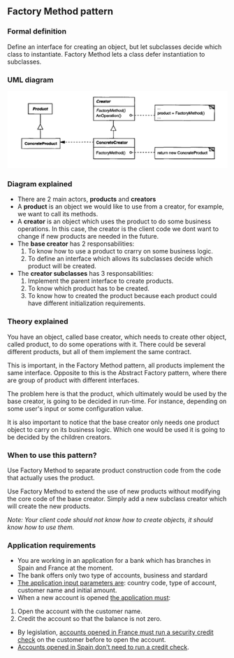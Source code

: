 ## Factory Method pattern

### Formal definition

Define an interface for creating an object, but let subclasses decide which class to instantiate. Factory Method lets a class defer instantiation to subclasses.

### UML diagram

![Source book: Design Patterns, Elements of Reusable Object-Oriented Software](https://github.com/osotorrio/designpatterns/blob/master/GangOfFour.Patterns/Creational/FactoryMethod/uml_diagram.png)

### Diagram explained

-   There are 2 main actors, **products** and **creators**
-   A **product** is an object we would like to use from a creator, for example, we want to call its methods.
-   A **creator** is an object which uses the product to do some business operations. In this case, the creator is the client code we dont want to change if new products are needed in the future.
-   The **base creator** has 2 responsabilities:
    1. To know how to use a product to crarry on some business logic.
    2. To define an interface which allows its subclasses decide which product will be created.
-   The **creator subclasses** has 3 responsabilities:
    1. Implement the parent interface to create products.
    2. To know which product has to be created.
    3. To know how to created the product because each product could have different initialization requirements.
    
### Theory explained

You have an object, called base creator, which needs to create other object, called product, to do some operations with it. There could be several different products, but all of them implement the same contract.

This is important, in the Factory Method pattern, all products implement the same interface. Opposite to this is the Abstract Factory pattern, where there are group of product with different interfaces.

The problem here is that the product, which ultimately would be used by the base creator, is going to be decided in run-time. For instance, depending on some user's input or some configuration value.

It is also important to notice that the base creator only needs one product object to carry on its business logic. Which one would be used it is going to be decided by the children creators.

### When to use this pattern?

Use Factory Method to separate product construction code from the code that actually uses the product.

Use Factory Method to extend the use of new products without modifying the core code of the base creator. Simply add a new subclass creator which will create the new products.

_Note: Your client code should not know how to create objects, it should know how to use them._

### Application requirements

-   You are working in an application for a bank which has branches in Spain and France at the moment.
-   The bank offers only two type of accounts, business and stardard
-   [The application input parameters are](https://github.com/osotorrio/designpatterns/blob/master/GangOfFour.Patterns/Creational/FactoryMethod/Client/Application.cs): country code, type of account, customer name and initial amount.
-   When a new account is opened [the application must](https://github.com/osotorrio/designpatterns/blob/master/GangOfFour.Patterns/Creational/FactoryMethod/Creators/DefaultBranch.cs):

1. Open the account with the customer name.
2. Credit the account so that the balance is not zero.

-   By legislation, [accounts opened in France must run a security credit check](https://github.com/osotorrio/designpatterns/blob/master/GangOfFour.Patterns/Creational/FactoryMethod/Creators/FrenchBranch.cs) on the customer before to open the account.
-   [Accounts opened in Spain don't need to run a credit check](https://github.com/osotorrio/designpatterns/blob/master/GangOfFour.Patterns/Creational/FactoryMethod/Creators/SpanishBranch.cs).
